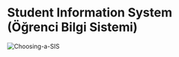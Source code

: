 # Student Information System (Öğrenci Bilgi Sistemi)

![Choosing-a-SIS](https://github.com/mehmetdurankaya/studentinformationsystem/assets/44356848/7abcd1c0-e10e-4e99-b0e7-0ddbcfa14f29)

